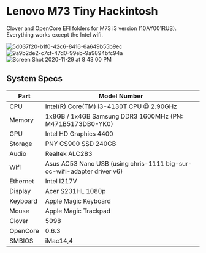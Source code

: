 # Lenovo M73 Tiny Hackintosh

Clover and OpenCore EFI folders for M73 i3 version (10AY001RUS). Everything works except the Intel wifi.

![5d037f20-b1f0-42c6-8416-6a649b55b9ec](https://user-images.githubusercontent.com/849044/82004638-46d58000-9618-11ea-830b-aca33298657d.jpg)
![9a9b2de2-c7cf-47d0-99eb-9a9894bfc94a](https://user-images.githubusercontent.com/849044/82004641-49d07080-9618-11ea-9526-e21acc495a6c.jpg)
![Screen Shot 2020-11-29 at 8 43 00 PM](https://user-images.githubusercontent.com/849044/100569776-e8a27e80-3283-11eb-8871-eb973bb3fcd0.png)

## System Specs

| Part | Model Number
| --- | ---
| CPU | Intel(R) Core(TM) i3-4130T CPU @ 2.90GHz
| Memory | 1x8GB / 1x4GB Samsung DDR3 1600MHz (PN: M471B5173DB0-YK0)
| GPU | Intel HD Graphics 4400
| Storage | PNY CS900 SSD 240GB
| Audio | Realtek ALC283
| Wifi | Asus AC53 Nano USB (using chris-1111 big-sur-oc-wifi-adapter driver v6)
| Ethernet | Intel I217V
| Display | Acer S231HL 1080p
| Keyboard | Apple Magic Keyboard
| Mouse | Apple Magic Trackpad
| Clover | 5098
| OpenCore | 0.6.3
| SMBIOS | iMac14,4
